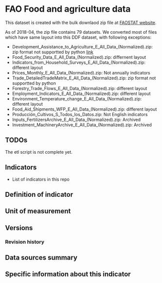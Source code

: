 # FAO Food and agriculture data

This dataset is created with the bulk downlaod zip file at [FAOSTAT website][1].

As of 2018-04, the zip file contains 79 datasets. We converted most of
files which have same layout into this DDF dataset, with following
exceptions:

- Development_Assistance_to_Agriculture_E_All_Data_(Normalized).zip: zip format not supportted by python [link][2]
- Food_Security_Data_E_All_Data_(Normalized).zip: differnent layout
- Indicators_from_Household_Surveys_E_All_Data_(Normalized).zip: different layout
- Prices_Monthly_E_All_Data_(Normalized).zip: Not annually indicators
- Trade_DetailedTradeMatrix_E_All_Data_(Normalized).zip: zip format not supportted by python
- Forestry_Trade_Flows_E_All_Data_(Normalized).zip: different layout
- Employment_Indicators_E_All_Data_(Normalized).zip: different layout
- Environment_Temperature_change_E_All_Data_(Normalized).zip: different layout
- Food_Aid_Shipments_WFP_E_All_Data_(Normalized).zip: different layout
- Producción_Cultivos_S_Todos_los_Datos.zip: Not English indicators
- Inputs_FertilizersArchive_E_All_Data_(Normalized).zip: Archived
- Investment_MachineryArchive_E_All_Data_(Normalized).zip: Archived

[1]: http://www.fao.org/faostat/en/#home
[2]: http://stackoverflow.com/a/12809847

## TODOs

The etl script is not complete yet.

## Indicators

- List of indicators in this repo

## Definition of indicator


## Unit of measurement


## Versions


### Revision history


## Data sources summary


## Specific information about this indicator
